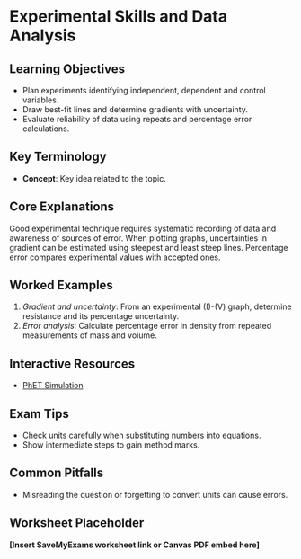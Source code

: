 # Experimental Skills and Data Analysis

## Learning Objectives
- Plan experiments identifying independent, dependent and control variables.
- Draw best-fit lines and determine gradients with uncertainty.
- Evaluate reliability of data using repeats and percentage error calculations.

## Key Terminology
- **Concept**: Key idea related to the topic.

## Core Explanations
Good experimental technique requires systematic recording of data and awareness of sources of error. When plotting graphs, uncertainties in gradient can be estimated using steepest and least steep lines. Percentage error compares experimental values with accepted ones.

## Worked Examples
1. *Gradient and uncertainty*: From an experimental \(I\)-\(V\) graph, determine resistance and its percentage uncertainty.
2. *Error analysis*: Calculate percentage error in density from repeated measurements of mass and volume.

## Interactive Resources
- [PhET Simulation](https://phet.colorado.edu/)

## Exam Tips
- Check units carefully when substituting numbers into equations.
- Show intermediate steps to gain method marks.

## Common Pitfalls
- Misreading the question or forgetting to convert units can cause errors.

## Worksheet Placeholder
**[Insert SaveMyExams worksheet link or Canvas PDF embed here]**
